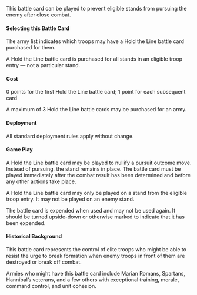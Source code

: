 This battle card can be played to prevent eligible stands from pursuing the enemy after close combat.

#### Selecting this Battle Card
The army list indicates which troops may have a Hold the Line battle card purchased for them.

A Hold the Line battle card is purchased for all stands in an eligible troop entry — not a particular stand.

#### Cost
0 points for the first Hold the Line battle card; 1 point for each subsequent card

A maximum of 3 Hold the Line battle cards may be purchased for an army.

#### Deployment
All standard deployment rules apply without change.

#### Game Play
A Hold the Line battle card may be played to nullify a pursuit outcome move. Instead of pursuing, the stand remains in place. The battle card must be played
immediately after the combat result has been determined and before any other actions take place.

A Hold the Line battle card may only be played on a stand from the eligible troop entry. It may not be played on an enemy stand.

The battle card is expended when used and may not be used again. It should be turned upside-down or otherwise marked to indicate that it has been expended.

#### Historical Background
This battle card represents the control of elite troops who might be able to resist the urge to break formation when enemy troops in front of them are destroyed or break off combat.

Armies who might have this battle card include Marian Romans, Spartans, Hannibal’s veterans, and a few others with exceptional training, morale, command control, and unit cohesion.

